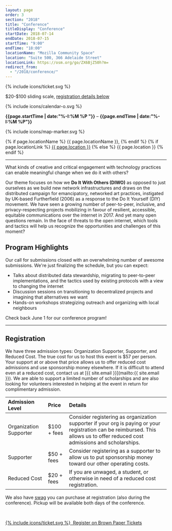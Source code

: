 ```yaml
---
layout: page
order: 3
section: "2018"
title: "Conference"
titleDisplay: "Conference"
startDate: 2018-07-14
endDate: 2018-07-15
startTime: "9:00"
endTime: "18:00"
locationName: "Mozilla Community Space"
location: "Suite 500, 366 Adelaide Street"
locationLink: https://osm.org/go/ZX6BjZ50h?m=
redirect_from:
  - "/2018/conference/"
---
```


<div class="event-time-location">
  <div class="event-meta">
    {% include icons/ticket.svg %}
    <p class="event-cost event-meta-item">$20-$100 sliding scale, <a href="#registration">registration details below</a>
    </p>
  </div>
  <div class="event-meta">
    {% include icons/calendar-o.svg %}
    <p class="event-time event-meta-item"><strong>{{page.startTime | date:"%-I:%M %P "}}</strong> – <strong>{{page.endTime | date:"%-I:%M %P"}}</strong></p>
  </div>
  <div class="event-meta">
    {% include icons/map-marker.svg %}
    <p class="event-location event-meta-item">
    {% if page.locationName %}
      {{ page.locationName }},
    {% endif %}    
    {% if page.locationLink %}
      <a href="{{page.locationLink}}" target="_blank">{{ page.location }}</a> <!--_-->
    {% else %}
      {{ page.location }}
    {% endif %}
    </p>
  </div>
</div>

***

What kinds of creative and critical engagement with technology practices can enable meaningful change when we do it with others?

Our theme focuses on how we **Do It With Others (DIWO)** as opposed to just ourselves as we build new network infrastructures and draws on the distributed campaign for emancipatory, networked art practices, instigated by UK-based Furtherfield (2006) as a response to the Do It Yourself (DIY) movement. We have seen a growing number of peer-to-peer, inclusive, and privacy-respecting projects mobilizing in favour of resilient, accessible, equitable communications over the internet in 2017. And yet many open questions remain. In the face of threats to the open internet, which tools and tactics will help us recognize the opportunities and challenges of this moment?

## Program Highlights

Our call for submissions closed with an overwhelming number of awesome submissions. We're just finalizing the schedule, but you can expect:

- Talks about distributed data stewardship, migrating to peer-to-peer implementations, and the tactics used by existing protocols with a view to changing the internet
- Discussion sessions on transitioning to decentralized projects and imagining that alternatives we want
- Hands-on workshops strategizing outreach and organizing with local neighbours

Check back June 1 for our conference program!

***

## Registration

We have three admission types: Organization Supporter, Supporter, and Reduced Cost. The true cost for us to host this event is $57 per person. Your support at or above that price allows us to offer reduced cost admissions and use sponsorship money elsewhere. If it is difficult to attend even at a reduced cost, contact us at [{{ site.email }}](mailto:{{ site.email }}). We are able to support a limited number of scholarships and are also looking for volunteers interested in helping at the event in return for complimentary admission.

| Admission Level | Price | Details |
|:----------------|:------|:--------|
| Organization Supporter | $100 + fees | Consider registering as organization supporter if your org is paying or your registration can be reimbursed. This allows us to offer reduced cost admissions and scholarships. |
| Supporter | $50 + fees | Consider registering as a supporter to allow us to put sponsorship money toward our other operating costs. |
| Reduced Cost | $20 + fees | If you are unwaged, a student, or otherwise in need of a reduced cost registration. |

We also have [swag](/swag/) you can purchase at registration (also during the conference). Pickup will be available both days of the conference.

<br />

<a class="button button-primary" href="https://www.brownpapertickets.com/event/3447058">{% include icons/ticket.svg %}&nbsp;&nbsp;Register on Brown Paper Tickets</a>
